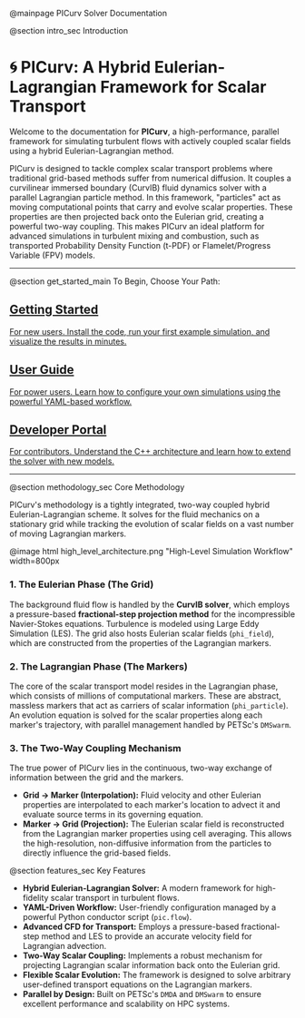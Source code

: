 @mainpage PICurv Solver Documentation

@section intro_sec Introduction

# 🌀 PICurv: A Hybrid Eulerian-Lagrangian Framework for Scalar Transport

Welcome to the documentation for **PICurv**, a high-performance, parallel framework for simulating turbulent flows with actively coupled scalar fields using a hybrid Eulerian-Lagrangian method.

PICurv is designed to tackle complex scalar transport problems where traditional grid-based methods suffer from numerical diffusion. It couples a curvilinear immersed boundary (CurvIB) fluid dynamics solver with a parallel Lagrangian particle method. In this framework, "particles" act as moving computational points that carry and evolve scalar properties. These properties are then projected back onto the Eulerian grid, creating a powerful two-way coupling. This makes PICurv an ideal platform for advanced simulations in turbulent mixing and combustion, such as transported Probability Density Function (t-PDF) or Flamelet/Progress Variable (FPV) models.

---

@section get_started_main To Begin, Choose Your Path:

<div class="main_page_buttons">
    <a href="01_Installation.html" class="main_page_button">
        <h2>Getting Started</h2>
        <p>For new users. Install the code, run your first example simulation, and visualize the results in minutes.</p>
    </a>
    <a href="04_Conductor_Script.html" class="main_page_button">
        <h2>User Guide</h2>
        <p>For power users. Learn how to configure your own simulations using the powerful YAML-based workflow.</p>
    </a>
    <a href="09_Code_Architecture.html" class="main_page_button">
        <h2>Developer Portal</h2>
        <p>For contributors. Understand the C++ architecture and learn how to extend the solver with new models.</p>
    </a>
</div>

---

@section methodology_sec Core Methodology

PICurv's methodology is a tightly integrated, two-way coupled hybrid Eulerian-Lagrangian scheme. It solves for the fluid mechanics on a stationary grid while tracking the evolution of scalar fields on a vast number of moving Lagrangian markers.

@image html high_level_architecture.png "High-Level Simulation Workflow" width=800px

### 1. The Eulerian Phase (The Grid)

The background fluid flow is handled by the **CurvIB solver**, which employs a pressure-based **fractional-step projection method** for the incompressible Navier-Stokes equations. Turbulence is modeled using Large Eddy Simulation (LES). The grid also hosts Eulerian scalar fields (`phi_field`), which are constructed from the properties of the Lagrangian markers.

### 2. The Lagrangian Phase (The Markers)

The core of the scalar transport model resides in the Lagrangian phase, which consists of millions of computational markers. These are abstract, massless markers that act as carriers of scalar information (`phi_particle`). An evolution equation is solved for the scalar properties along each marker's trajectory, with parallel management handled by PETSc's `DMSwarm`.

### 3. The Two-Way Coupling Mechanism

The true power of PICurv lies in the continuous, two-way exchange of information between the grid and the markers.

-   **Grid → Marker (Interpolation):** Fluid velocity and other Eulerian properties are interpolated to each marker's location to advect it and evaluate source terms in its governing equation.
-   **Marker → Grid (Projection):** The Eulerian scalar field is reconstructed from the Lagrangian marker properties using cell averaging. This allows the high-resolution, non-diffusive information from the particles to directly influence the grid-based fields.

@section features_sec Key Features

- **Hybrid Eulerian-Lagrangian Solver:** A modern framework for high-fidelity scalar transport in turbulent flows.
- **YAML-Driven Workflow:** User-friendly configuration managed by a powerful Python conductor script (`pic.flow`).
- **Advanced CFD for Transport:** Employs a pressure-based fractional-step method and LES to provide an accurate velocity field for Lagrangian advection.
- **Two-Way Scalar Coupling:** Implements a robust mechanism for projecting Lagrangian scalar information back onto the Eulerian grid.
- **Flexible Scalar Evolution:** The framework is designed to solve arbitrary user-defined transport equations on the Lagrangian markers.
- **Parallel by Design:** Built on PETSc's `DMDA` and `DMSwarm` to ensure excellent performance and scalability on HPC systems.
